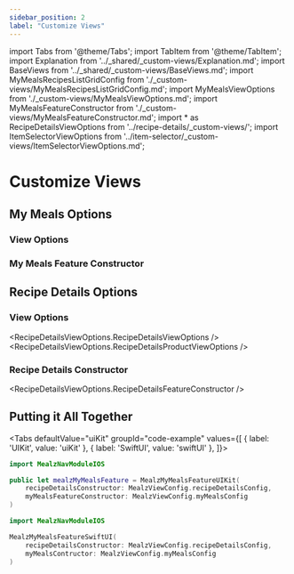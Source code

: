 ```yaml
---
sidebar_position: 2
label: "Customize Views"
---
```


import Tabs from '@theme/Tabs';
import TabItem from '@theme/TabItem';
import Explanation from '../_shared/_custom-views/Explanation.md';
import BaseViews from '../_shared/_custom-views/BaseViews.md';
import MyMealsRecipesListGridConfig from './_custom-views/MyMealsRecipesListGridConfig.md';
import MyMealsViewOptions from './_custom-views/MyMealsViewOptions.md';
import MyMealsFeatureConstructor from './_custom-views/MyMealsFeatureConstructor.md';
import * as RecipeDetailsViewOptions from '../recipe-details/_custom-views/';
import ItemSelectorViewOptions from '../item-selector/_custom-views/ItemSelectorViewOptions.md';

# Customize Views

<Explanation />
<BaseViews />

## My Meals Options

### View Options

<MyMealsViewOptions />
<MyMealsRecipesListGridConfig />

### My Meals Feature Constructor

<MyMealsFeatureConstructor />

## Recipe Details Options

### View Options

<RecipeDetailsViewOptions.RecipeDetailsViewOptions />
<RecipeDetailsViewOptions.RecipeDetailsProductViewOptions />
<ItemSelectorViewOptions />

### Recipe Details Constructor

<RecipeDetailsViewOptions.RecipeDetailsFeatureConstructor />

## Putting it All Together

<Tabs
defaultValue="uiKit"
groupId="code-example"
values={[
{ label: 'UIKit', value: 'uiKit' },
{ label: 'SwiftUI', value: 'swiftUI' },
]}>

<TabItem value="uiKit">

```swift
import MealzNavModuleIOS

public let mealzMyMealsFeature = MealzMyMealsFeatureUIKit(
    recipeDetailsConstructor: MealzViewConfig.recipeDetailsConfig,
    myMealsFeatureConstructor: MealzViewConfig.myMealsConfig
)
```
</TabItem>
<TabItem value="swiftUI">

```swift
import MealzNavModuleIOS

MealzMyMealsFeatureSwiftUI(
    recipeDetailsConstructor: MealzViewConfig.recipeDetailsConfig,
    myMealsContructor: MealzViewConfig.myMealsConfig
)
```
</TabItem>
</Tabs>